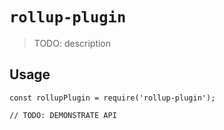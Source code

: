 # `rollup-plugin`

> TODO: description

## Usage

```
const rollupPlugin = require('rollup-plugin');

// TODO: DEMONSTRATE API
```
